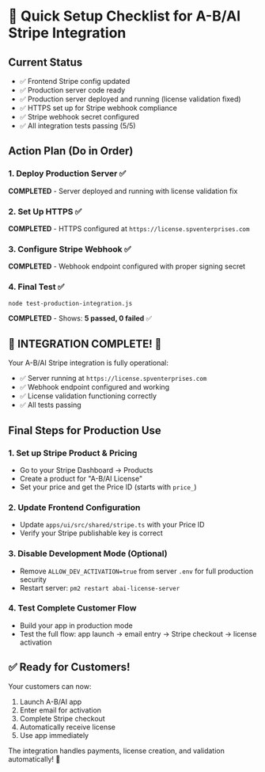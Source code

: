 # 🚀 Quick Setup Checklist for A-B/AI Stripe Integration

## Current Status

- ✅ Frontend Stripe config updated
- ✅ Production server code ready
- ✅ Production server deployed and running (license validation fixed)
- ✅ HTTPS set up for Stripe webhook compliance
- ✅ Stripe webhook secret configured
- ✅ All integration tests passing (5/5)

## Action Plan (Do in Order)

### 1. Deploy Production Server ✅

**COMPLETED** - Server deployed and running with license validation fix

### 2. Set Up HTTPS ✅

**COMPLETED** - HTTPS configured at `https://license.spventerprises.com`

### 3. Configure Stripe Webhook ✅

**COMPLETED** - Webhook endpoint configured with proper signing secret

### 4. Final Test ✅

```bash
node test-production-integration.js
```

**COMPLETED** - Shows: **5 passed, 0 failed** ✅

## 🎉 INTEGRATION COMPLETE! 🎉

Your A-B/AI Stripe integration is fully operational:

- ✅ Server running at `https://license.spventerprises.com`
- ✅ Webhook endpoint configured and working
- ✅ License validation functioning correctly
- ✅ All tests passing

## Final Steps for Production Use

### 1. Set up Stripe Product & Pricing

- Go to your Stripe Dashboard → Products
- Create a product for "A-B/AI License"
- Set your price and get the Price ID (starts with `price_`)

### 2. Update Frontend Configuration

- Update `apps/ui/src/shared/stripe.ts` with your Price ID
- Verify your Stripe publishable key is correct

### 3. Disable Development Mode (Optional)

- Remove `ALLOW_DEV_ACTIVATION=true` from server `.env` for full production security
- Restart server: `pm2 restart abai-license-server`

### 4. Test Complete Customer Flow

- Build your app in production mode
- Test the full flow: app launch → email entry → Stripe checkout → license activation

## ✅ Ready for Customers!

Your customers can now:

1. Launch A-B/AI app
2. Enter email for activation
3. Complete Stripe checkout
4. Automatically receive license
5. Use app immediately

The integration handles payments, license creation, and validation automatically! 🚀
